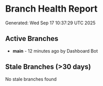 # Branch Health Report
Generated: Wed Sep 17 10:37:29 UTC 2025

## Active Branches
- **main** - 12 minutes ago by Dashboard Bot

## Stale Branches (>30 days)
No stale branches found
